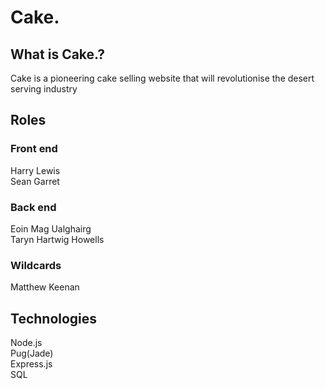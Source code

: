 # Cake.
##
## What is Cake.?
Cake is a pioneering cake selling website that will revolutionise the desert serving industry
##
## Roles
### Front end
Harry Lewis  
Sean Garret  
### Back end
Eoin Mag Ualghairg  
Taryn Hartwig Howells  
### Wildcards
Matthew Keenan
##
## Technologies
Node.js  
Pug(Jade)  
Express.js  
SQL  
